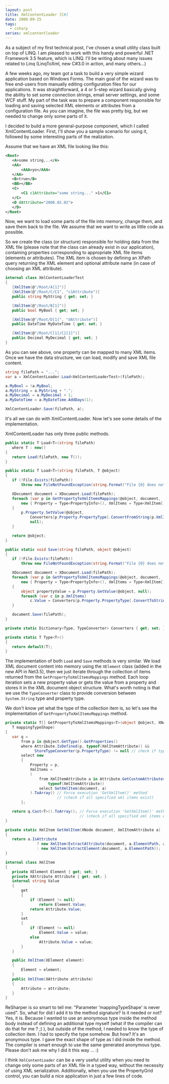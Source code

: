 ```yaml
---
layout: post
title: XmlContentLoader [C#]
date: 2008-09-25
tags:
  - csharp
series: xmlcontentloader
---
```

As a subject of my first technical post, I've chosen a small utility class built on top of LINQ. I am pleased to work with this handy and powerful .NET Framework 3.5 feature, which is LINQ. I'll be writing about many issues related to Linq (LinqToXml, new C#3.0 in action, and many others...)

A few weeks ago, my team got a task to build a very simple wizard application based on Windows Forms. The main goal of the wizard was to free end-users from manually editing configuration files for our applications. It was straightforward, a 4 or 5-step wizard basically giving the ability to set some connection strings, email server settings, and some WCF stuff. My part of the task was to prepare a component responsible for loading and saving selected XML elements or attributes from a configuration file. As you can imagine, the file was pretty big, but we needed to change only some parts of it.

I decided to build a more general-purpose component, which I called XmlContentLoader. First, I'll show you a sample scenario for using it, followed by some interesting parts of the realization.

Assume that we have an XML file looking like this:

```xml
<Root>
   <A>some string...</A>
   <AA>
       <AAA>yo</AAA>
   </AA>
   <B>true</B>
   <BB></BB>
   <C>
       <C1 c1Attribute="some string..." >1</C1>
   </C>
   <D dAttribute="2008.02.02">
   </D>
</Root>
```

Now, we want to load some parts of the file into memory, change them, and save them back to the file. We assume that we want to write as little code as possible.

So we create the class (or structure) responsible for holding data from the XML file (please note that the class can already exist in our application), containing properties corresponding to appropriate XML file items (elements or attributes). The XML item is chosen by defining an XPath query returning the XML element and optional attribute name (in case of choosing an XML attribute).

```csharp
internal class XmlContentLoaderTest
{
   [XmlItem(@"/Root/A[1]")]
   [XmlItem(@"/Root/C/C1", "c1Attribute")]
   public string MyString { get; set; }

   [XmlItem(@"/Root/B[1]")]
   public bool MyBool { get; set; }

   [XmlItem(@"/Root/D[1]", "dAttribute")]
   public DateTime MyDateTime { get; set; }

   [XmlItem(@"/Root/C[1]/C1[1]")]
   public Decimal MyDecimal { get; set; }
}
```

As you can see above, one property can be mapped to many XML items. Once we have the data structure, we can load, modify and save XML file content.

```csharp
string filePath = "...";
var a = XmlContentLoader.Load<XmlContentLoaderTest>(filePath);

a.MyBool = !a.MyBool;
a.MyString = a.MyString + ".";
a.MyDecimal = a.MyDecimal + 1;
a.MyDateTime = a.MyDateTime.AddDays(1);

XmlContentLoader.Save(filePath, a);
```

It's all we can do with XmlContentLoader. Now let's see some details of the implementation.

XmlContentLoader has only three public methods.

```csharp
public static T Load<T>(string filePath)
   where T : new()
{
   return Load(filePath, new T());
}

public static T Load<T>(string filePath, T @object)
{
   if (!File.Exists(filePath))           
       throw new FileNotFoundException(string.Format("File {0} does not exist", filePath));

   XDocument document = XDocument.Load(filePath);
   foreach (var p in GetPropertyToXmlItemsMappings(@object, document,
       new { Property = Type<PropertyInfo>(), XmlItems = Type<XmlItem[]>() }))
   {
       p.Property.SetValue(@object,
           Converters[p.Property.PropertyType].ConvertFromString(p.XmlItems.First().Value),
           null);
   }

   return @object;
}

public static void Save(string filePath, object @object)
{
   if (!File.Exists(filePath))           
       throw new FileNotFoundException(string.Format("File {0} does not exist", filePath));

   XDocument document = XDocument.Load(filePath);
   foreach (var p in GetPropertyToXmlItemsMappings(@object, document,
       new { Property = Type<PropertyInfo>(), XmlItems = Type<XmlItem[]>() }))
   {
       object propertyValue = p.Property.GetValue(@object, null);
       foreach (var c in p.XmlItems)
           c.Value = Converters[p.Property.PropertyType].ConvertToString(propertyValue);
   }

   document.Save(filePath);
}

private static Dictionary<Type, TypeConverter> Converters { get; set; }

private static T Type<T>()
{
   return default(T);
}
```


The implementation of both `Load` and `Save` methods is very similar. We load XML document content into memory using the `XElement` class (added in the new API in Net3.5), then we just iterate through the collection of items returned from the `GetPropertyToXmlItemsMappings` method. Each loop iteration sets a new property value or gets the value from a property and stores it in the XML document object structure. What's worth noting is that we use the `TypeConverter` class to provide conversion between `System.String` type and property type.

We don't know yet what the type of the collection item is, so let's see the implementation of `GetPropertyToXmlItemsMappings` method.

```csharp
private static T[] GetPropertyToXmlItemsMappings<T>(object @object, XNode document,
   T mappingTypeShape)
{
   var q =
       from p in @object.GetType().GetProperties()
       where Attribute.IsDefined(p, typeof(XmlItemAttribute)) &&
             StoreTypeConverter(p.PropertyType) != null // check if type has TypeConverter
       select new
       {
           Property = p,
           XmlItems =
           (
               from XmlItemAttribute a in Attribute.GetCustomAttributes(p,
                   typeof(XmlItemAttribute))
               select GetXmlItem(document, a)
           ).ToArray() // Force execution 'GetXmlItem()' method 
                       // (check if all specified xml items exist)
       };

   return q.Cast<T>().ToArray(); // Force execution 'GetXmlItem()' method 
                                 // (check if all specified xml items exist)
}

private static XmlItem GetXmlItem(XNode document, XmlItemAttribute a)
{
   return a.IsAttribute
              ? new XmlItem(ExtractAttribute(document, a.ElementPath, a.AttributeName))
              : new XmlItem(ExtractElement(document, a.ElementPath));
}

internal class XmlItem
{
   private XElement Element { get; set; }
   private XAttribute Attribute { get; set; }
   internal string Value
   {
       get
       {
           if (Element != null)
               return Element.Value;
           return Attribute.Value;
       }
       set
       {
           if (Element != null)
               Element.Value = value;
           else
               Attribute.Value = value;
       }
   }

   public XmlItem(XElement element)
   {
       Element = element;
   }
   public XmlItem(XAttribute attribute)
   {
       Attribute = attribute;
   }
}
```

ReSharper is so smart to tell me: "Parameter 'mappingTypeShape' is never used". So, what for did I add it to the method signature? Is it needed or not? Yes, it is. Because I wanted to use an anonymous type inside the method body instead of defining an additional type myself (what if the compiler can do that for me ? ;) ), but outside of the method, I needed to know the type of collection item. I had to specify the type somehow. But how? It's an anonymous type. I gave the exact shape of type as I did inside the method. The compiler is smart enough to use the same generated anonymous type. Please don't ask me why I did it this way ... :)

I think `XmlContentLoader` can be a very useful utility when you need to change only some parts of an XML file in a typed way, without the necessity of using XML serialization. Additionally, when you use the PropertyGrid control, you can build a nice application in just a few lines of code.